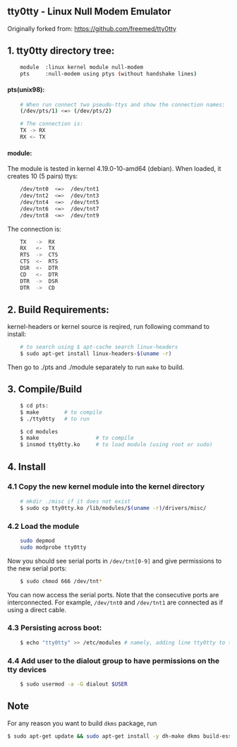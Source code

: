 ## tty0tty - Linux Null Modem Emulator

Originally forked from: https://github.com/freemed/tty0tty

## 1. tty0tty directory tree:

```bash
    module  :linux kernel module null-modem
    pts	    :null-modem using ptys (without handshake lines)
```

#### pts(unix98): 

```bash
    # When run connect two pseudo-ttys and show the connection names:
    (/dev/pts/1) <=> (/dev/pts/2) 
```

  
```bash
    # The connection is:
    TX -> RX
    RX <- TX 	
```

#### module:

The module is tested in kernel 4.19.0-10-amd64 (debian). When loaded, it creates 10 (5 pairs) ttys:

```bash
    /dev/tnt0  <=>  /dev/tnt1 
    /dev/tnt2  <=>  /dev/tnt3 
    /dev/tnt4  <=>  /dev/tnt5 
    /dev/tnt6  <=>  /dev/tnt7 
    /dev/tnt8  <=>  /dev/tnt9 
```

The connection is:

```bash
    TX   ->  RX
    RX   <-  TX 	
    RTS  ->  CTS
    CTS  <-  RTS
    DSR  <-  DTR
    CD   <-  DTR
    DTR  ->  DSR
    DTR  ->  CD
```
  
## 2. Build Requirements:

kernel-headers or kernel source is reqired, run following command to install:

```bash
    # to search using $ apt-cache search linux-headers
    $ sudo apt-get install linux-headers-$(uname -r)
```

Then go to ./pts and ./module separately to run `make` to build.

## 3. Compile/Build


```bash
    $ cd pts:
    $ make        # to compile 
    $ ./tty0tty   # to run 	
```

```bash
    $ cd modules
    $ make        	        # to compile 
    $ insmod tty0tty.ko     # to load module (using root or sudo)	
```

## 4. Install

### 4.1 Copy the new kernel module into the kernel directory

```bash
    # mkdir ./misc if it does not exist
    $ sudo cp tty0tty.ko /lib/modules/$(uname -r)/drivers/misc/
```

### 4.2 Load the module

```bash
    sudo depmod
    sudo modprobe tty0tty
```

Now you should see serial ports in `/dev/tnt[0-9]` and give permissions to the new serial ports:

```bash
    $ sudo chmod 666 /dev/tnt*
```

You can now access the serial ports. Note that the consecutive ports are interconnected. For example,
`/dev/tnt0` and `/dev/tnt1` are connected as if using a direct cable.

### 4.3 Persisting across boot:

```bash
    $ echo "tty0tty" >> /etc/modules # namely, adding line tty0tty to the end of the file
```

### 4.4 Add user to the dialout group to have permissions on the tty devices

```bash
    $ sudo usermod -a -G dialout $USER
```

## Note

For any reason you want to build `dkms` package, run

```bash
$ sudo apt-get update && sudo apt-get install -y dh-make dkms build-essential debuild -uc -us
```
